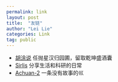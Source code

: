 ```yaml
---
permalink: link
layout: post
title:  "友链"
author: "Lei Lie"
categories: Link
tag: public
---
```


- [胡涂说](https://hutusi.com/) 任抛星汉归园圃，留取乾坤盛酒囊
- [Sirlis](http://sirlis.cn/) 分享生活和科研的日常
- [Achuan-2](https://www.achuan-2.top/) 一条没有故事的巛